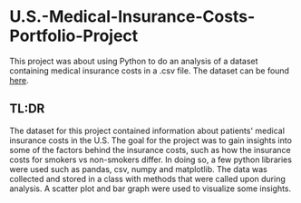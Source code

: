 # U.S.-Medical-Insurance-Costs-Portfolio-Project

This project was about using Python to do an analysis of a dataset containing medical insurance costs in a .csv file. The dataset can be found [here](https://www.kaggle.com/datasets/mirichoi0218/insurance).

## TL:DR
The dataset for this project contained information about patients' medical insurance costs in the U.S. The goal for the project was to gain insights into some of the factors behind the insurance costs, such as how the insurance costs for smokers vs non-smokers differ. In doing so, a few python libraries were used such as pandas, csv, numpy and matplotlib. The data was collected and stored in a class with methods that were called upon during analysis. A scatter plot and bar graph were used to visualize some insights.
